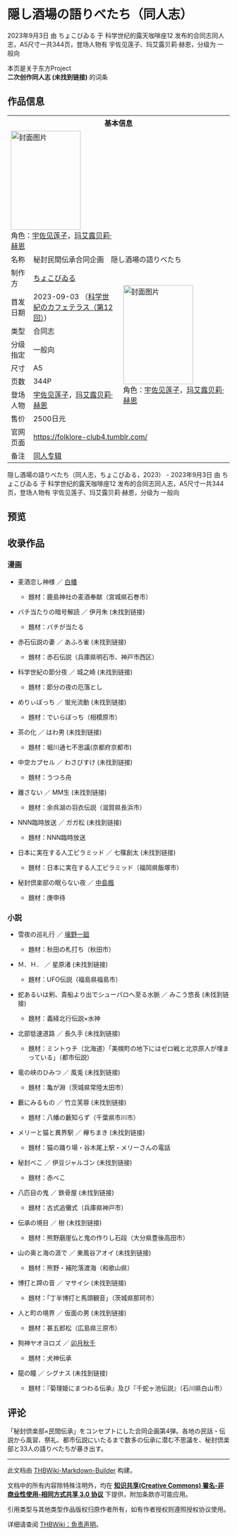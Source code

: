 # 隠し酒場の語りべたち（同人志）

<!-- source html: G:\repos\THBWiki-Markdown-Builder\THBWikiMarkdown\Temp\main\c\c6\ns0%3A%E9%9A%A0%E3%81%97%E9%85%92%E5%A0%B4%E3%81%AE%E8%AA%9E%E3%82%8A%E3%81%B9%E3%81%9F%E3%81%A1%EF%BC%88%E5%90%8C%E4%BA%BA%E5%BF%97%EF%BC%89.html -->

2023年9月3日 由 ちょこびゐる 于 科学世纪的露天咖啡座12 发布的合同志同人志，A5尺寸一共344页，登场人物有 宇佐见莲子、玛艾露贝莉·赫恩，分级为 一般向

本页是关于东方Project  
 **二次创作同人志 (未找到链接)** 的词条

## 作品信息

<table><tbody><tr><th colspan="3">基本信息</th></tr><tr><td class="cover-artwork-mobile" colspan="2"><a href="./文件-隠し酒場の語りべたち（同人志）封面.jpg.md" class="image" title="封面图片"><img alt="封面图片" src="https://upload.thwiki.cc/thumb/7/71/%E9%9A%A0%E3%81%97%E9%85%92%E5%A0%B4%E3%81%AE%E8%AA%9E%E3%82%8A%E3%81%B9%E3%81%9F%E3%81%A1%EF%BC%88%E5%90%8C%E4%BA%BA%E5%BF%97%EF%BC%89%E5%B0%81%E9%9D%A2.jpg/158px-%E9%9A%A0%E3%81%97%E9%85%92%E5%A0%B4%E3%81%AE%E8%AA%9E%E3%82%8A%E3%81%B9%E3%81%9F%E3%81%A1%EF%BC%88%E5%90%8C%E4%BA%BA%E5%BF%97%EF%BC%89%E5%B0%81%E9%9D%A2.jpg" decoding="async" loading="lazy" width="158" height="224" srcset="https://upload.thwiki.cc/thumb/7/71/%E9%9A%A0%E3%81%97%E9%85%92%E5%A0%B4%E3%81%AE%E8%AA%9E%E3%82%8A%E3%81%B9%E3%81%9F%E3%81%A1%EF%BC%88%E5%90%8C%E4%BA%BA%E5%BF%97%EF%BC%89%E5%B0%81%E9%9D%A2.jpg/237px-%E9%9A%A0%E3%81%97%E9%85%92%E5%A0%B4%E3%81%AE%E8%AA%9E%E3%82%8A%E3%81%B9%E3%81%9F%E3%81%A1%EF%BC%88%E5%90%8C%E4%BA%BA%E5%BF%97%EF%BC%89%E5%B0%81%E9%9D%A2.jpg 1.5x, https://upload.thwiki.cc/thumb/7/71/%E9%9A%A0%E3%81%97%E9%85%92%E5%A0%B4%E3%81%AE%E8%AA%9E%E3%82%8A%E3%81%B9%E3%81%9F%E3%81%A1%EF%BC%88%E5%90%8C%E4%BA%BA%E5%BF%97%EF%BC%89%E5%B0%81%E9%9D%A2.jpg/317px-%E9%9A%A0%E3%81%97%E9%85%92%E5%A0%B4%E3%81%AE%E8%AA%9E%E3%82%8A%E3%81%B9%E3%81%9F%E3%81%A1%EF%BC%88%E5%90%8C%E4%BA%BA%E5%BF%97%EF%BC%89%E5%B0%81%E9%9D%A2.jpg 2x" data-file-width="2048" data-file-height="2897"></a><div class="cover-char">角色：<a href="./宇佐见莲子.md" title="宇佐见莲子">宇佐见莲子</a>，<a href="./玛艾露贝莉·赫恩.md" title="玛艾露贝莉·赫恩">玛艾露贝莉·赫恩</a></div></td>
</tr><tr><td class="label">名称</td><td colspan="2"> 秘封民間伝承合同企画　隠し酒場の語りべたち </td></tr><tr><td class="label">制作方</td><td><a href="./ちょこびゐる.md" title="ちょこびゐる">ちょこびゐる</a></td><td class="cover-artwork" rowspan="8" style="min-width:224px;"><a href="./文件-隠し酒場の語りべたち（同人志）封面.jpg.md" class="image" title="封面图片"><img alt="封面图片" src="https://upload.thwiki.cc/thumb/7/71/%E9%9A%A0%E3%81%97%E9%85%92%E5%A0%B4%E3%81%AE%E8%AA%9E%E3%82%8A%E3%81%B9%E3%81%9F%E3%81%A1%EF%BC%88%E5%90%8C%E4%BA%BA%E5%BF%97%EF%BC%89%E5%B0%81%E9%9D%A2.jpg/158px-%E9%9A%A0%E3%81%97%E9%85%92%E5%A0%B4%E3%81%AE%E8%AA%9E%E3%82%8A%E3%81%B9%E3%81%9F%E3%81%A1%EF%BC%88%E5%90%8C%E4%BA%BA%E5%BF%97%EF%BC%89%E5%B0%81%E9%9D%A2.jpg" decoding="async" loading="lazy" width="158" height="224" srcset="https://upload.thwiki.cc/thumb/7/71/%E9%9A%A0%E3%81%97%E9%85%92%E5%A0%B4%E3%81%AE%E8%AA%9E%E3%82%8A%E3%81%B9%E3%81%9F%E3%81%A1%EF%BC%88%E5%90%8C%E4%BA%BA%E5%BF%97%EF%BC%89%E5%B0%81%E9%9D%A2.jpg/237px-%E9%9A%A0%E3%81%97%E9%85%92%E5%A0%B4%E3%81%AE%E8%AA%9E%E3%82%8A%E3%81%B9%E3%81%9F%E3%81%A1%EF%BC%88%E5%90%8C%E4%BA%BA%E5%BF%97%EF%BC%89%E5%B0%81%E9%9D%A2.jpg 1.5x, https://upload.thwiki.cc/thumb/7/71/%E9%9A%A0%E3%81%97%E9%85%92%E5%A0%B4%E3%81%AE%E8%AA%9E%E3%82%8A%E3%81%B9%E3%81%9F%E3%81%A1%EF%BC%88%E5%90%8C%E4%BA%BA%E5%BF%97%EF%BC%89%E5%B0%81%E9%9D%A2.jpg/317px-%E9%9A%A0%E3%81%97%E9%85%92%E5%A0%B4%E3%81%AE%E8%AA%9E%E3%82%8A%E3%81%B9%E3%81%9F%E3%81%A1%EF%BC%88%E5%90%8C%E4%BA%BA%E5%BF%97%EF%BC%89%E5%B0%81%E9%9D%A2.jpg 2x" data-file-width="2048" data-file-height="2897"></a><div class="cover-char">角色：<a href="./宇佐见莲子.md" title="宇佐见莲子">宇佐见莲子</a>，<a href="./玛艾露贝莉·赫恩.md" title="玛艾露贝莉·赫恩">玛艾露贝莉·赫恩</a></div></td>
</tr><tr><td class="label">首发日期</td><td>2023-09-03&#160;（<a href="/展会作品列表?e=%E7%A7%91%E5%AD%A6%E4%B8%96%E7%BA%AA%E7%9A%84%E9%9C%B2%E5%A4%A9%E5%92%96%E5%95%A1%E5%BA%A7%2312">科学世紀のカフェテラス（第12回）</a>）</td></tr><tr><td class="label">类型</td><td>合同志</td></tr><tr><td class="label">分级指定</td><td>一般向</td></tr><tr><td class="label">尺寸</td><td>A5</td></tr><tr><td class="label">页数</td><td>344P</td></tr><tr><td class="label">登场人物</td><td><a href="./宇佐见莲子.md" title="宇佐见莲子">宇佐见莲子</a>，<a href="./玛艾露贝莉·赫恩.md" title="玛艾露贝莉·赫恩">玛艾露贝莉·赫恩</a></td></tr><tr><td class="label">售价</td><td>2500日元</td></tr>
<tr><td class="label">官网页面</td><td colspan="2"><a rel="nofollow" class="external free" href="https://folklore-club4.tumblr.com/">https://folklore-club4.tumblr.com/</a></td></tr><tr><td class="label">备注</td><td colspan="2"><a href="./隠し酒場の語りべたち（同人专辑）.md" title="隠し酒場の語りべたち（同人专辑）">同人专辑</a></td></tr></tbody></table>

隠し酒場の語りべたち（同人志，ちょこびゐる，2023） - 2023年9月3日 由 ちょこびゐる 于 科学世纪的露天咖啡座12 发布的合同志同人志，A5尺寸一共344页，登场人物有 宇佐见莲子、玛艾露贝莉·赫恩，分级为 一般向

## 预览

## 收录作品

### 漫画
- 麦酒恋し神様 ／ [白幡](./白幡.md)
  - 題材：鹿島神社の麦酒奉献（宮城県石巻市）

- バチ当たりの暗号解読 ／ 伊月朱 (未找到链接)
  - 題材：バチが当たる

- 赤石伝説の妻 ／ あふろ雀 (未找到链接)
  - 題材：赤石伝説（兵庫県明石市、神戸市西区）

- 科学世紀の節分夜 ／ 城之崎 (未找到链接)
  - 題材：節分の夜の厄落とし

- めりぃぼっち ／ 蛍光流動 (未找到链接)
  - 題材：でいらぼっち（相模原市）

- 茶の化 ／ はわ男 (未找到链接)
  - 題材：堀川通七不思議(京都府京都市)

- 中空カプセル ／ わさびすけ (未找到链接)
  - 題材：うつろ舟

- 離さない ／ MM生 (未找到链接)
  - 題材：余呉湖の羽衣伝説（滋賀県長浜市）

- NNN臨時放送 ／ ガガ松 (未找到链接)
  - 題材：NNN臨時放送

- 日本に実在する人工ピラミッド ／ 七篠創太 (未找到链接)
  - 題材：日本に実在する人工ピラミッド（福岡県飯塚市）

- 秘封倶楽部の眠らない夜 ／ [中島楓](./中島楓.md)
  - 題材：庚申待



### 小説
- 雪夜の巡礼行 ／ [壕野一廻](./壕野一廻.md)
  - 題材：秋田の札打ち（秋田市）

- Ｍ．Ｈ． ／ 星原渚 (未找到链接)
  - 題材：UFO伝説（福島県福島市）

- 蛇あるいは剣、貴船より出でシューパロへ至る水脈 ／ みこう悠長 (未找到链接)
  - 題材：義経北行伝説×水神

- 北部低速道路 ／ 長久手 (未找到链接)
  - 題材：ミントゥチ（北海道）「美幌町の地下にはゼロ戦と北京原人が埋まっている」（都市伝説）

- 竜の峡のひみつ ／ 風兎 (未找到链接)
  - 題材：亀が淵（茨城県常陸太田市）

- 藪にみるもの ／ 竹立芙蓉 (未找到链接)
  - 題材：八幡の藪知らず（千葉県市川市）

- メリーと猫と異界駅 ／ 欅ちまき (未找到链接)
  - 題材：猫の踊り場・谷木尾上駅・メリーさんの電話

- 秘封べこ ／ 伊豆ジャルゴン (未找到链接)
  - 題材：赤べこ

- 八匹目の鬼 ／ 鉄骨屋 (未找到链接)
  - 題材：古式追儺式（兵庫県神戸市）

- 伝承の境目 ／ 樹 (未找到链接)
  - 題材：熊野磨崖仏と鬼の作りし石段（大分県豊後高田市）

- 山の奥と海の涯で ／ 東風谷アオイ (未找到链接)
  - 題材：熊野・補陀落渡海（和歌山県）

- 博打と蹄の音 ／ マサイシ (未找到链接)
  - 題材：「丁半博打と馬頭観音」（茨城県那珂市）

- 人と町の境界 ／ 仮面の男 (未找到链接)
  - 題材：甚五郎松（広島県三原市）

- 狗神ヤオヨロズ ／ [卯月秋千](./卯月秋千.md)
  - 題材：犬神伝承

- 龍の瞳 ／ シグナス (未找到链接)
  - 題材：『菊理姫にまつわる伝承』及び『千蛇ヶ池伝説』（石川県白山市）



## 评论
  
「秘封倶楽部×民間伝承」をコンセプトにした合同企画第4弾。各地の民話・伝説から風習、祭礼、都市伝説にいたるまで数多の伝承に潜む不思議を、秘封倶楽部と33人の語りべたちが暴き出す。
  
  
  

  





---

此文档由 [THBWiki-Markdown-Builder](https://github.com/Delsin-Yu/THBWiki-Markdown-Builder) 构建。

文档中的所有内容除特殊注明外，均在 [**知识共享(Creative Commons) 署名-非商业性使用-相同方式共享 3.0 协议**](https://creativecommons.org/licenses/by-sa/3.0/deed.zh-hans) 下提供，附加条款亦可能应用。

引用类型与其他类型作品版权归原作者所有，如有作者授权则遵照授权协议使用。

详细请查阅 [THBWiki：免责声明](https://thbwiki.cc/THBWiki:%E5%85%8D%E8%B4%A3%E5%A3%B0%E6%98%8E)。

